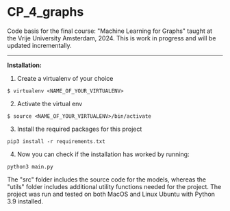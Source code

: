 # CP_4_graphs
Code basis for the final course: "Machine Learning for Graphs" taught at the Vrije University Amsterdam, 2024. 
This is work in progress and will be updated incrementally.
___
**Installation:**

1. Create a virtualenv of your choice

~~~
$ virtualenv <NAME_OF_YOUR_VIRTUALENV> 
~~~

2. Activate the virtual env
~~~
$ source <NAME_OF_YOUR_VIRTUALENV>/bin/activate
~~~

3. Install the required packages for this project

~~~
pip3 install -r requirements.txt
~~~

4. Now you can check if the installation has worked by running:

~~~
python3 main.py
~~~

The "src" folder includes the source code for the models, whereas the "utils" folder includes additional utility functions needed for the project.
The project was run and tested on both MacOS and Linux Ubuntu with Python 3.9 installed.


